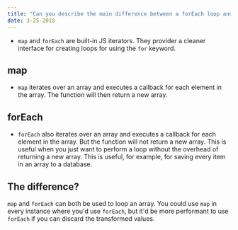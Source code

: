 ```yaml
---
title: "Can you describe the main difference between a forEach loop and a .map() loop and why you would pick one versus the other?"
date: 3-25-2018
---
```


- `map` and `forEach` are built-in JS iterators. They provider a cleaner interface for creating loops for using the `for` keyword.

## map

- `map` iterates over an array and executes a callback for each element in the array. The function will then return a new array.

## forEach

- `forEach` also iterates over an array and executes a callback for each element in the array. But the function will not return a new array. This is useful when you just want to perform a loop without the overhead of returning a new array. This is useful, for example, for saving every item in an array to a database.


## The difference?

`map` and `forEach` can both be used to loop an array. You could use `map` in every instance where you'd use `forEach`, but it'd be more performant to use `forEach` if you can discard the transformed values.